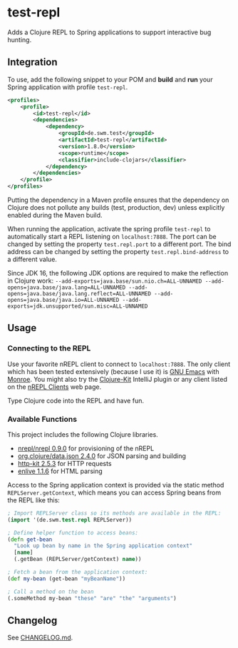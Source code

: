 # test-repl
Adds a Clojure REPL to Spring applications to support interactive bug hunting.

## Integration
To use, add the following snippet to your POM and **build** and **run** your Spring application with profile
`test-repl`.
```xml
<profiles>
    <profile>
        <id>test-repl</id>
        <dependencies>
            <dependency>
                <groupId>de.swm.test</groupId>
                <artifactId>test-repl</artifactId>
                <version>1.8.0</version>
                <scope>runtime</scope>
                <classifier>include-clojars</classifier>
            </dependency>
        </dependencies>
    </profile>
</profiles>
```

Putting the dependency in a Maven profile ensures that the dependency on Clojure does not pollute any builds (test, production, dev) unless explicitly enabled during the Maven build.

When running the application, activate the spring profile `test-repl` to automatically start a REPL listening on `localhost:7888`.
The port can be changed by setting the property `test.repl.port` to a different port.
The bind address can be changed by setting the property `test.repl.bind-address` to a different value.

Since JDK 16, the following JDK options are required to make the reflection in Clojure work: `--add-exports=java.base/sun.nio.ch=ALL-UNNAMED --add-opens=java.base/java.lang=ALL-UNNAMED --add-opens=java.base/java.lang.reflect=ALL-UNNAMED --add-opens=java.base/java.io=ALL-UNNAMED --add-exports=jdk.unsupported/sun.misc=ALL-UNNAMED`

## Usage

### Connecting to the REPL
Use your favorite nREPL client to connect to `localhost:7888`.
The only client which has been tested extensively (because I use it) is
[GNU Emacs](https://www.gnu.org/software/emacs/) with [Monroe](https://github.com/sanel/monroe/).
You might also try the [Clojure-Kit](https://plugins.jetbrains.com/plugin/8636-clojure-kit) IntelliJ plugin
or any client listed on the [nREPL Clients](https://nrepl.org/nrepl/usage/clients.html) web page.

Type Clojure code into the REPL and have fun.

### Available Functions
This project includes the following Clojure libraries.
* [nrepl/nrepl 0.9.0](https://github.com/nrepl/nrepl) for provisioning of the nREPL
* [org.clojure/data.json 2.4.0](https://github.com/clojure/data.json) for JSON parsing and building
* [http-kit 2.5.3](http://www.http-kit.org/) for HTTP requests
* [enlive 1.1.6](https://github.com/cgrand/enlive) for HTML parsing

Access to the Spring application context is provided via the static method `REPLServer.getContext`,
which means you can access Spring beans from the REPL like this:
```clojure
; Import REPLServer class so its methods are available in the REPL:
(import '(de.swm.test.repl REPLServer))

; Define helper function to access beans:
(defn get-bean
  "Look up bean by name in the Spring application context"
  [name]
  (.getBean (REPLServer/getContext) name))

; Fetch a bean from the application context:
(def my-bean (get-bean "myBeanName"))

; Call a method on the bean
(.someMethod my-bean "these" "are" "the" "arguments")
```

## Changelog
See [CHANGELOG.md](CHANGELOG.md).

